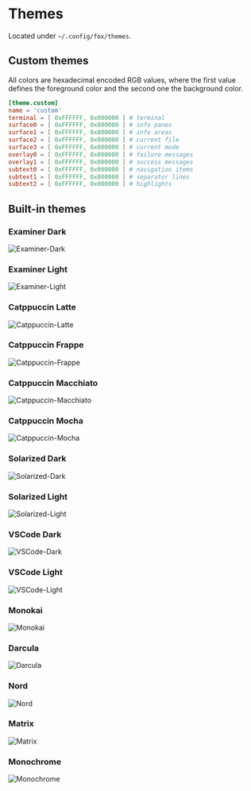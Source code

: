 # Themes
Located under `~/.config/fox/themes`.

## Custom themes
All colors are hexadecimal encoded RGB values, where the first value defines the foreground color and the second one the background color.
```toml
[theme.custom]
name = 'custom'
terminal = [ 0xFFFFFF, 0x000000 ] # terminal
surface0 = [ 0xFFFFFF, 0x000000 ] # info panes
surface1 = [ 0xFFFFFF, 0x000000 ] # info areas
surface2 = [ 0xFFFFFF, 0x000000 ] # current file
surface3 = [ 0xFFFFFF, 0x000000 ] # current mode
overlay0 = [ 0xFFFFFF, 0x000000 ] # failure messages
overlay1 = [ 0xFFFFFF, 0x000000 ] # success messages
subtext0 = [ 0xFFFFFF, 0x000000 ] # navigation items
subtext1 = [ 0xFFFFFF, 0x000000 ] # separator lines
subtext2 = [ 0xFFFFFF, 0x000000 ] # highlights
```

## Built-in themes

### Examiner Dark
![](images/themes/examiner-dark.png "Examiner-Dark")

### Examiner Light
![](images/themes/examiner-light.png "Examiner-Light")

### Catppuccin Latte
![](images/themes/catppuccin-latte.png "Catppuccin-Latte")

### Catppuccin Frappe
![](images/themes/catppuccin-frappe.png "Catppuccin-Frappe")

### Catppuccin Macchiato
![](images/themes/catppuccin-macchiato.png "Catppuccin-Macchiato")

### Catppuccin Mocha
![](images/themes/catppuccin-mocha.png "Catppuccin-Mocha")

### Solarized Dark
![](images/themes/solarized-dark.png "Solarized-Dark")

### Solarized Light
![](images/themes/solarized-light.png "Solarized-Light")

### VSCode Dark
![](images/themes/vscode-dark.png "VSCode-Dark")

### VSCode Light
![](images/themes/vscode-light.png "VSCode-Light")

### Monokai
![](images/themes/monokai.png "Monokai")

### Darcula
![](images/themes/darcula.png "Darcula")

### Nord
![](images/themes/nord.png "Nord")

### Matrix
![](images/themes/matrix.png "Matrix")

### Monochrome
![](images/themes/monochrome.png "Monochrome")
